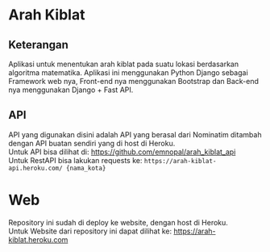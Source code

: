 # Arah Kiblat
## Keterangan
Aplikasi untuk menentukan arah kiblat pada suatu lokasi berdasarkan algoritma matematika. Aplikasi ini menggunakan Python Django sebagai Framework web nya, Front-end nya menggunakan Bootstrap dan Back-end nya menggunakan Django + Fast API.

## API
API yang digunakan disini adalah API yang berasal dari Nominatim ditambah dengan API buatan sendiri yang di host di Heroku. <br>
Untuk API bisa dilihat di: https://github.com/emnopal/arah_kiblat_api <br>
Untuk RestAPI bisa lakukan requests ke: `https://arah-kiblat-api.heroku.com/ {nama_kota}` <br>

# Web
Repository ini sudah di deploy ke website, dengan host di Heroku.<br>
Untuk Website dari repository ini dapat dilihat ke: https://arah-kiblat.heroku.com

